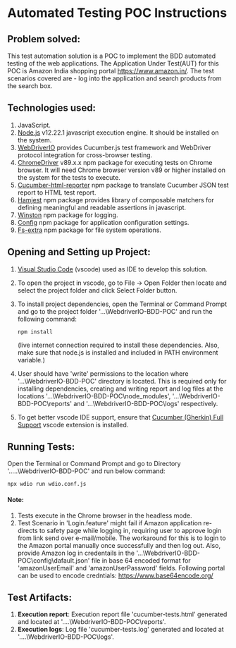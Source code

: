 # Automated Testing POC Instructions

## Problem solved:

This test automation solution is a POC to implement the BDD automated testing of the web applications.
The Application Under Test(AUT) for this POC is Amazon India shopping portal https://www.amazon.in/.
The test scenarios covered are - log into the application and search products from the search box.

## Technologies used:

1. JavaScript.
2. [Node.js](https://nodejs.org/) v12.22.1 javascript execution engine. It should be installed on the system.
3. [WebDriverIO](https://webdriver.io/) provides Cucumber.js test framework and WebDriver protocol integration for cross-browser testing.
4. [ChromeDriver](https://www.npmjs.com/package/chromedriver) v89.x.x npm package for executing tests on Chrome browser. It will need Chrome browser version v89 or higher installed on the system for the tests to execute.
5. [Cucumber-html-reporter](https://www.npmjs.com/package/cucumber-html-reporter) npm package to translate Cucumber JSON test report to HTML test report.
6. [Hamjest](https://www.npmjs.com/package/hamjest) npm package provides library of composable matchers for defining meaningful and readable assertions in javascript.
7. [Winston](https://www.npmjs.com/package/winston) npm package for logging.
8. [Config](https://www.npmjs.com/package/config) npm package for application configuration settings.
9. [Fs-extra](https://www.npmjs.com/package/fs-extra) npm package for file system operations.

## Opening and Setting up Project:

1.  [Visual Studio Code](https://code.visualstudio.com/) (vscode) used as IDE to develop this solution.
2.  To open the project in vscode, go to File -> Open Folder then locate and select the project folder and click Select Folder button.
3.  To install project dependencies, open the Terminal or Command Prompt and go to the project folder '...\WebdriverIO-BDD-POC' and run the following command:

        npm install

    (live internet connection required to install these dependencies. Also, make sure that node.js is installed and included in PATH environment variable.)

4.  User should have 'write' permissions to the location where '...\WebdriverIO-BDD-POC' directory is located. This is required only for installing dependencies, creating and writing report and log files at the locations '...\WebdriverIO-BDD-POC\node_modules', '...\WebdriverIO-BDD-POC\reports' and '...\WebdriverIO-BDD-POC\logs' respectively.
5.  To get better vscode IDE support, ensure that [Cucumber (Gherkin) Full Support](https://marketplace.visualstudio.com/items?itemName=alexkrechik.cucumberautocomplete) vscode extension is installed.

## Running Tests:

Open the Terminal or Command Prompt and go to Directory '.....\WebdriverIO-BDD-POC\' and run below command:

    npx wdio run wdio.conf.js

#### Note:

1. Tests execute in the Chrome browser in the headless mode.
2. Test Scenario in 'Login.feature' might fail if  Amazon application re-directs to safety page while logging in, requiring user to approve login from link send over e-mail/mobile. The workaround for this is to login to the Amazon portal manually once successfully and then log out. Also, provide Amazon log in credentails in the '...\WebdriverIO-BDD-POC\config\dafault.json' file in base 64 encoded format for 'amazonUserEmail' and 'amazonUserPassword' fields. Following portal can be used to encode credntials: https://www.base64encode.org/

## Test Artifacts:

1. **Execution report**: Execution report file 'cucumber-tests.html' generated and located at '....\WebdriverIO-BDD-POC\reports'.
2. **Execution logs**: Log file 'cucumber-tests.log' generated and located at '....\WebdriverIO-BDD-POC\logs'.
